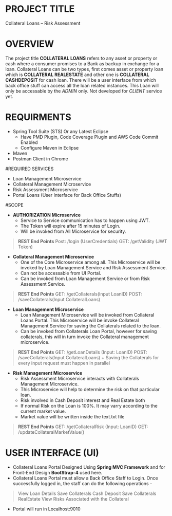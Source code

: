 # PROJECT TITLE
Collateral Loans – Risk Assessment

# OVERVIEW
The project title **COLLATERAL LOANS** refers to any asset or property or cash where a consumer promises to a Bank as backup in exchange for a loan. Collateral Loans can be two types, first comes asset or property loan which is **COLLATERAL REALESTATE** and other one is **COLLATERAL CASHDEPOSIT** for cash loan. There will be a user interface from which back office stuff can access all the loan related instances. This Loan will only be accessable by the *ADMIN* only. Not developed for *CLIENT* service yet.

# REQUIRMENTS
+ Spring Tool Suite (STS) Or any Latest Eclipse
	+ Have PMD Plugin, Code Coverage Plugin and AWS Code Commit Enabled
	+ Configure Maven in Eclipse
+ Maven
+ Postman Client in Chrome

#REQUIRED SERVICES
+ Loan Management Microservice
+ Collateral Management Microservice
+ Risk Assessment Microservice
+ Portal Loans (User Interface for Back Office Stuffs)

#SCOPE
+ **AUTHORIZATION Microservice**
	+ Service to Service communication has to happen using JWT.
	+ The Token will expire after 15 minutes of Login.
	+ Will be invoked from All Microservice for security.
>  **REST End Points**
>	 Post: /login (UserCredentials)
>	 GET: /getValidity (JWT Token)

+ **Collateral Management Microservice**
	+ One of the Core Microservice among all. This Microservice will be invoked by Loan Management Service and Risk Assessment Service.
	+ Can not be accessable from UI Portal.
	+ Can be invoked from Loan Management Service or from Risk Assessment Service.
>  **REST End Points**
>	 GET: /getCollaterals(Input LoanID)
>	 POST: /saveCollaterals(Input CollateralLoans)

+ **Loan Management Microservice**
	+ Loan Management Microservice will be invoked from Collateral Loans Portal. This Microservice will be invoke Collateral Management Service for saving the Collaterals related to the loan.
	+ Can be invoked from Collaterals Loan Portal, however for saving collaterals, this will in turn invoke the Collateral management microservice.
>  **REST End Points**
>	 GET: /getLoanDetails (Input: LoanID)
>	 POST: /saveCollaterals(Input CollateralLoans)
	+ Saving the Collaterals for every input request must happen in parallel

+ **Risk Management Microservice**
	+ Risk Assessment Microservice interacts with Collaterals Management Microservice.
	+ This Microservice will help to determine the risk on that particular loan.
	+ Risk involved in Cash Deposit interest and Real Estate both
	+ If normal Risk on the Loan is 100%. It may varry according to the current market value.
	+ Market value will be written inside the text.txt file
>  **REST End Points**
>	 GET: /getCollateralRisk (Input: LoanID)
>	 GET: /updateCollateralMarketValue()

# USER INTERFACE (UI)
- Collateral Loans Portal Designed Using **Spring MVC Framework** and for Front-End Design **BootStrap-4** used here.
- Collateral Loans Portal must allow a Back Office Staff to Login. Once successfully logged in, the staff can do the following operations -
>	 View Loan Details
>	 Save Collaterals Cash Deposit
>	 Save Collaterals RealEstate
>	 View Risks Associated with the Collateral
- Portal will run in Localhost:9010
